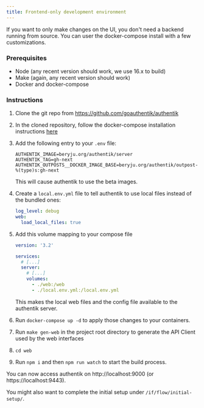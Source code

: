 ```yaml
---
title: Frontend-only development environment
---
```


If you want to only make changes on the UI, you don't need a backend running from source. You can user the docker-compose install with a few customizations.

### Prerequisites

- Node (any recent version should work, we use 16.x to build)
- Make (again, any recent version should work)
- Docker and docker-compose

### Instructions

1. Clone the git repo from https://github.com/goauthentik/authentik
2. In the cloned repository, follow the docker-compose installation instructions [here](/docs/installation/docker-compose)
3. Add the following entry to your `.env` file:

    ```
    AUTHENTIK_IMAGE=beryju.org/authentik/server
    AUTHENTIK_TAG=gh-next
    AUTHENTIK_OUTPOSTS__DOCKER_IMAGE_BASE=beryju.org/authentik/outpost-%(type)s:gh-next
    ```

    This will cause authentik to use the beta images.

4. Create a `local.env.yml` file to tell authentik to use local files instead of the bundled ones:

    ```yaml
    log_level: debug
    web:
      load_local_files: true
    ```

5. Add this volume mapping to your compose file

    ```yaml
    version: '3.2'

    services:
      # [...]
      server:
        # [...]
        volumes:
          - ./web:/web
          - ./local.env.yml:/local.env.yml
    ```

    This makes the local web files and the config file available to the authentik server.

6. Run `docker-compose up -d` to apply those changes to your containers.
7. Run `make gen-web` in the project root directory to generate the API Client used by the web interfaces
8. `cd web`
9. Run `npm i` and then `npm run watch` to start the build process.

You can now access authentik on http://localhost:9000 (or https://localhost:9443).

You might also want to complete the initial setup under `/if/flow/initial-setup/`.
